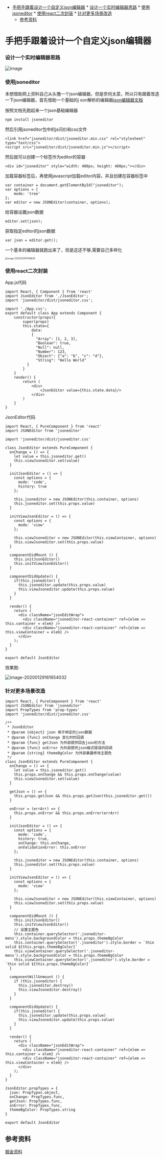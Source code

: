    * [手把手跟着设计一个自定义json编辑器](#手把手跟着设计一个自定义json编辑器) 
         * [设计一个实时编辑器思路](#设计一个实时编辑器思路) 
         * [使用jsoneditor](#使用jsoneditor) 
         * [使用react二次封装](#使用react二次封装) 
         * [针对更多场景改造](#针对更多场景改造) 
      * [参考资料](#参考资料) 

# 手把手跟着设计一个自定义json编辑器

### 设计一个实时编辑器思路

![image](../image/json.png)

### 使用jsoneditor

本想借助网上资料自己从头撸一个json编辑器，但是奈何太菜，所以只有跟着改造一下json编辑器，首先借助一个基础的j son解析的编辑器[json编辑器文档](https://github.com/josdejong/jsoneditor/blob/master/docs/usage.md)

按照文档先跑起来一个json基础编辑器

```
npm install jsoneditor
```

然后引用jsoneditor包中的js问价和css文件

```
<link href="jsoneditor/dist/jsoneditor.min.css" rel="stylesheet" type="text/css">
<script src="jsoneditor/dist/jsoneditor.min.js"></script>
```

然后就可以创建一个标签作为editor的容器

```
<div id="jsoneditor" style="width: 400px; height: 400px;"></div>
```

加载容器标签后，再使用javascript加载editor内容，并且创建在容器标签中

```
var container = document.getElementById("jsoneditor");
var options = {
    mode: 'tree'
};
var editor = new JSONEditor(container, options);
```

给容器设置json数据

```
editor.set(json);
```

获取指定editor的json数据

```
var json = editor.get();
```

一个基本的编辑器就跑出来了，但是这还不够,需要自己多样化

<img src="../image/json2.png" alt="image-20200129111418638"  style="zoom:50%"/>

### 使用react二次封装

App.js代码

```
import React, { Component } from 'react'
import JsonEditor from './JsonEditor';
import 'jsoneditor/dist/jsoneditor.css';

import './App.css';
export default class App extends Component {
    constructor(props){
        super(props)
        this.state={
            data:
            {
              "Array": [1, 2, 3],
              "Boolean": true,
              "Null": null,
              "Number": 123,
              "Object": {"a": "b", "c": "d"},
              "String": "Hello World"
          }
        }
    }
    render() {
        return (
            <div>
                <JsonEditor value={this.state.data}/>
            </div>
        )
    }
}

```



JsonEditor代码

```
import React, { PureComponent } from 'react'
import JSONEditor from 'jsoneditor'

import 'jsoneditor/dist/jsoneditor.css'

class JsonEditor extends PureComponent {
  onChange = () => {
    let value = this.jsoneditor.get()
    this.viewJsoneditor.set(value)
  }

  initJsonEditor = () => {
    const options = {
      mode: 'code',
      history: true
    };

    this.jsoneditor = new JSONEditor(this.container, options)
    this.jsoneditor.set(this.props.value)
  }

  initViewJsonEditor = () => {
    const options = {
      mode: 'view'
    };

    this.viewJsoneditor = new JSONEditor(this.viewContainer, options)
    this.viewJsoneditor.set(this.props.value)
  }

  componentDidMount () {
    this.initJsonEditor()
    this.initViewJsonEditor()
  }

  componentDidUpdate() {
    if(this.jsoneditor) {
      this.jsoneditor.update(this.props.value)
      this.viewJsoneditor.update(this.props.value)
    }
  }

  render() {
    return (
      <div className="jsonEditWrap">
        <div className="jsoneditor-react-container" ref={elem => this.container = elem} />
        <div className="jsoneditor-react-container" ref={elem => this.viewContainer = elem} />
      </div>
    );
  }
}

export default JsonEditor

```

效果图:

![image-20200129161654032](../image/json3.png)

### 针对更多场景改造

```
import React, { PureComponent } from 'react'
import JSONEditor from 'jsoneditor'
import PropTypes from 'prop-types'
import 'jsoneditor/dist/jsoneditor.css'

/**
 * JsonEditor
 * @param {object} json 用于绑定的json数据
 * @param {func} onChange 变化时的回调
 * @param {func} getJson 为外部提供回去json的方法
 * @param {func} onError 为外部提供json格式错误的回调
 * @param {string} themeBgColor 为外部暴露修改主题色
 */
class JsonEditor extends PureComponent {
  onChange = () => {
    let value = this.jsoneditor.get()
    this.props.onChange && this.props.onChange(value)
    this.viewJsoneditor.set(value)
  }

  getJson = () => {
    this.props.getJson && this.props.getJson(this.jsoneditor.get())
  }

  onError = (errArr) => {
    this.props.onError && this.props.onError(errArr)
  }

  initJsonEditor = () => {
    const options = {
      mode: 'code',
      history: true,
      onChange: this.onChange,
      onValidationError: this.onError
    };

    this.jsoneditor = new JSONEditor(this.container, options)
    this.jsoneditor.set(this.props.value)
  }

  initViewJsonEditor = () => {
    const options = {
      mode: 'view'
    };

    this.viewJsoneditor = new JSONEditor(this.viewContainer, options)
    this.viewJsoneditor.set(this.props.value)
  }

  componentDidMount () {
    this.initJsonEditor()
    this.initViewJsonEditor()
    // 设置主题色
    this.container.querySelector('.jsoneditor-menu').style.backgroundColor = this.props.themeBgColor
    this.container.querySelector('.jsoneditor').style.border = `thin solid ${this.props.themeBgColor}`
    this.viewContainer.querySelector('.jsoneditor-menu').style.backgroundColor = this.props.themeBgColor
    this.viewContainer.querySelector('.jsoneditor').style.border = `thin solid ${this.props.themeBgColor}`
  }

  componentWillUnmount () {
    if (this.jsoneditor) {
      this.jsoneditor.destroy()
      this.viewJsoneditor.destroy()
    }
  }

  componentDidUpdate() {
    if(this.jsoneditor) {
      this.jsoneditor.update(this.props.value)
      this.viewJsoneditor.update(this.props.value)
    }
  }

  render() {
    return (
      <div className="jsonEditWrap">
        <div className="jsoneditor-react-container" ref={elem => this.container = elem} />
        <div className="jsoneditor-react-container" ref={elem => this.viewContainer = elem} />
      </div>
    );
  }
}

JsonEditor.propTypes = {
  json: PropTypes.object,
  onChange: PropTypes.func,
  getJson: PropTypes.func,
  onError: PropTypes.func,
  themeBgColor: PropTypes.string
}

export default JsonEditor

```



## 参考资料

[掘金资料](https://juejin.im/post/5e302af8e51d453cc04abc56?utm_source=gold_browser_extension)
